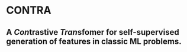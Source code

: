 # CONTRA
## A *Con*trastive *Tran*sfomer for self-supervised generation of features in classic ML problems.
